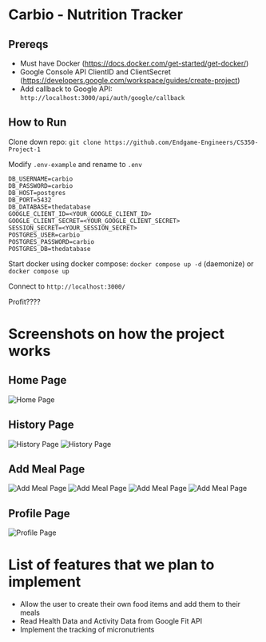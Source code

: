 # Carbio - Nutrition Tracker
## Prereqs
- Must have Docker (https://docs.docker.com/get-started/get-docker/)
- Google Console API ClientID and ClientSecret (https://developers.google.com/workspace/guides/create-project)
- Add callback to Google API: `http://localhost:3000/api/auth/google/callback`
## How to Run
Clone down repo: 
```git clone https://github.com/Endgame-Engineers/CS350-Project-1```

Modify `.env-example` and rename to `.env`
```
DB_USERNAME=carbio
DB_PASSWORD=carbio
DB_HOST=postgres
DB_PORT=5432
DB_DATABASE=thedatabase
GOOGLE_CLIENT_ID=<YOUR_GOOGLE_CLIENT_ID>
GOOGLE_CLIENT_SECRET=<YOUR_GOOGLE_CLIENT_SECRET>
SESSION_SECRET=<YOUR_SESSION_SECRET>
POSTGRES_USER=carbio
POSTGRES_PASSWORD=carbio
POSTGRES_DB=thedatabase
```
Start docker using docker compose:
```docker compose up -d``` (daemonize) or ```docker compose up```

Connect to `http://localhost:3000/`

Profit????

# Screenshots on how the project works
## Home Page
![Home Page](images/Screenshot1.png)

## History Page
![History Page](images/Screenshot2.png)
![History Page](images/Screenshot3.png)

## Add Meal Page
![Add Meal Page](images/Screenshot4.png)
![Add Meal Page](images/Screenshot5.png)
![Add Meal Page](images/Screenshot6.png)
![Add Meal Page](images/Screenshot7.png)

## Profile Page
![Profile Page](images/Screenshot8.png)

# List of features that we plan to implement
- Allow the user to create their own food items and add them to their meals
- Read Health Data and Activity Data from Google Fit API
- Implement the tracking of micronutrients